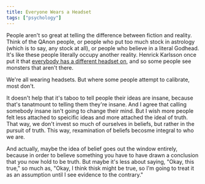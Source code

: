 ```yaml
---
title: Everyone Wears a Headset
tags: ["psychology"]
---
```


People aren't so great at telling the difference between fiction and reality. Think of the QAnon people, or people who put too much stock in astrology (which is to say, any stock at all), or people who believe in a literal Godhead. It's like these people literally occupy another reality. Henrick Karlsson once put it that [everybody has a different headset on](https://www.henrikkarlsson.xyz/i/140077031/explore-doggedly-looking-for-what-makes-you-feel-alive), and so some people see monsters that aren't there.

We're all wearing headsets. But where some people attempt to calibrate, most don't.

It doesn't help that it's taboo to tell people their ideas are insane, because that's tanatmount to telling them they're insane. And I agree that calling somebody insane isn't going to change their mind. But I wish more people felt less attached to speicific ideas and more attached the ideal of truth. That way, we don't invest so much of ourselves in beliefs, but rather in the pursuit of truth. This way, rexamination of beliefs becosme integral to who we are.

And actually, maybe the idea of belief goes out the window entirely, because in order to believe something you have to have drawn a conclusion that you now hold to be truth. But maybe it's less about saying, "Okay, this true," so much as, "Okay, I think thisk might be true, so I'm going to treat it as an assumption until I see evidence to the contrary."
